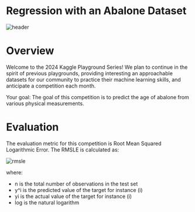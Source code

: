 # Regression with an Abalone Dataset
![header](https://github.com/JamesSuryaPutra/Regression-with-an-Abalone-Dataset/assets/155945814/5aaa7b2f-da98-4e17-a075-25326b358895)

# Overview
Welcome to the 2024 Kaggle Playground Series! We plan to continue in the spirit of previous playgrounds, providing interesting an approachable datasets for our community to practice their machine learning skills, and anticipate a competition each month.

Your goal:
The goal of this competition is to predict the age of abalone from various physical measurements.

# Evaluation
The evaluation metric for this competition is Root Mean Squared Logarithmic Error. The RMSLE is calculated as:

![rmsle](https://github.com/JamesSuryaPutra/Regression-with-an-Abalone-Dataset/assets/155945814/ab41efb6-44b0-46db-aba0-e3374a80f4c5)


where:
- n is the total number of observations in the test set
- y^i is the predicted value of the target for instance (i)
- yi is the actual value of the target for instance (i)
- log is the natural logarithm
